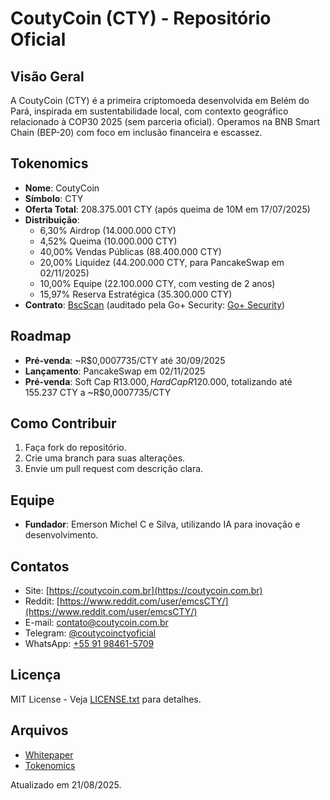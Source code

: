# CoutyCoin (CTY) - Repositório Oficial

## Visão Geral
A CoutyCoin (CTY) é a primeira criptomoeda desenvolvida em Belém do Pará, inspirada em sustentabilidade local, com contexto geográfico relacionado à COP30 2025 (sem parceria oficial). Operamos na BNB Smart Chain (BEP-20) com foco em inclusão financeira e escassez.

## Tokenomics
- **Nome**: CoutyCoin
- **Símbolo**: CTY
- **Oferta Total**: 208.375.001 CTY (após queima de 10M em 17/07/2025)
- **Distribuição**:
  - 6,30% Airdrop (14.000.000 CTY)
  - 4,52% Queima (10.000.000 CTY)
  - 40,00% Vendas Públicas (88.400.000 CTY)
  - 20,00% Liquidez (44.200.000 CTY, para PancakeSwap em 02/11/2025)
  - 10,00% Equipe (22.100.000 CTY, com vesting de 2 anos)
  - 15,97% Reserva Estratégica (35.300.000 CTY)
- **Contrato**: [BscScan](https://bscscan.com/address/0xdD516b23e81F86f032Ce8e577D41890f18Fb7deE) (auditado pela Go+ Security: [Go+ Security](https://gopluslabs.io/token-security/56/0xdD516b23e81F86f032Ce8e577D41890f18Fb7deE))

## Roadmap
- **Pré-venda**: ~R$0,0007735/CTY até 30/09/2025
- **Lançamento**: PancakeSwap em 02/11/2025
- **Pré-venda**: Soft Cap R$13.000, Hard Cap R$120.000, totalizando até 155.237 CTY a ~R$0,0007735/CTY

## Como Contribuir
1. Faça fork do repositório.
2. Crie uma branch para suas alterações.
3. Envie um pull request com descrição clara.

## Equipe
- **Fundador**: Emerson Michel C e Silva, utilizando IA para inovação e desenvolvimento.

## Contatos
- Site: [https://coutycoin.com.br](https://coutycoin.com.br)
- Reddit: [https://www.reddit.com/user/emcsCTY/](https://www.reddit.com/user/emcsCTY/)
- E-mail: [contato@coutycoin.com.br](mailto:contato@coutycoin.com.br)
- Telegram: [@coutycoinctyoficial](https://t.me/coutycoinctyoficial)
- WhatsApp: [+55 91 98461-5709](https://wa.me/5591984615709)

## Licença
MIT License - Veja [LICENSE.txt](LICENSE.txt) para detalhes.

## Arquivos
- [Whitepaper](Whitepaper_coutycoin.pdf)
- [Tokenomics](CoutyCoin_tokenomics_pacote_completo.pdf)

Atualizado em 21/08/2025.

